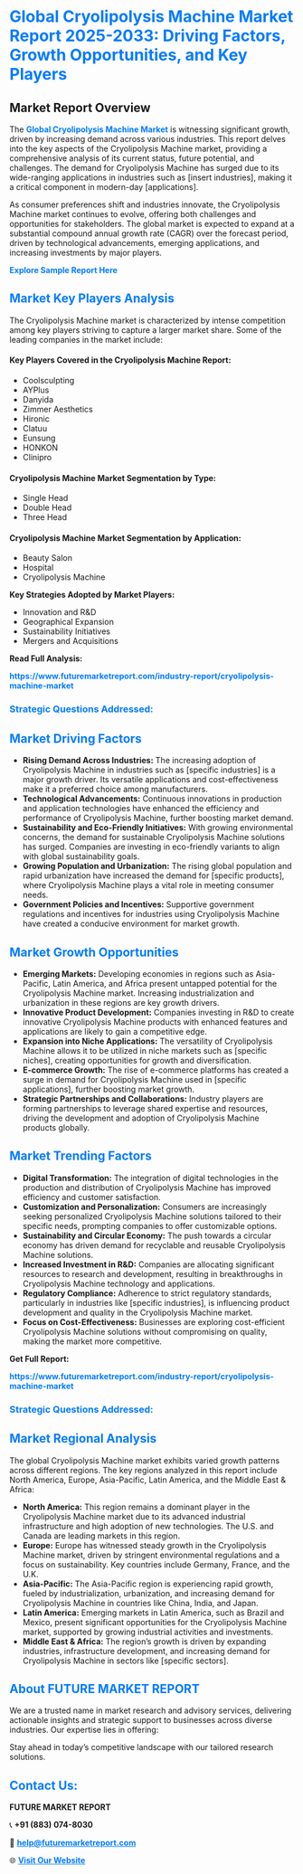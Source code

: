 <h1 style="color: #007BFF;">Global Cryolipolysis Machine Market Report 2025-2033: Driving Factors, Growth Opportunities, and Key Players</h1>

<section id="overview">
<h2>Market Report Overview</h2>
<p>The <a href="https://www.futuremarketreport.com/industry-report/cryolipolysis-machine-market" style="color: #007BFF; text-decoration: none;"><strong>Global Cryolipolysis Machine Market</strong></a> is witnessing significant growth, driven by increasing demand across various industries. This report delves into the key aspects of the Cryolipolysis Machine market, providing a comprehensive analysis of its current status, future potential, and challenges. The demand for Cryolipolysis Machine has surged due to its wide-ranging applications in industries such as [insert industries], making it a critical component in modern-day [applications].</p>
<p>As consumer preferences shift and industries innovate, the Cryolipolysis Machine market continues to evolve, offering both challenges and opportunities for stakeholders. The global market is expected to expand at a substantial compound annual growth rate (CAGR) over the forecast period, driven by technological advancements, emerging applications, and increasing investments by major players.</p>
</section>

<section id="overview">
<p><a href="https://www.futuremarketreport.com/request-sample/reportId=122074" style="color: #007BFF; text-decoration: none;"><strong>Explore Sample Report Here</strong></a></p>
</section>

<section id="key-players">
<h2 style="color: #007BFF;">Market Key Players Analysis</h2>
<p>The Cryolipolysis Machine market is characterized by intense competition among key players striving to capture a larger market share. Some of the leading companies in the market include:</p>
<h4>Key Players Covered in the Cryolipolysis Machine Report:</h4>
<ul><li>Coolsculpting</li><li>AYPlus</li><li>Danyida</li><li>Zimmer Aesthetics</li><li>Hironic</li><li>Clatuu</li><li>Eunsung</li><li>HONKON</li><li>Clinipro</li></ul>
<h4>Cryolipolysis Machine Market Segmentation by Type:</h4>
<ul><li>Single Head</li><li>Double Head</li><li>Three Head</li></ul>

<h4>Cryolipolysis Machine Market Segmentation by Application:</h4>
<ul><li>Beauty Salon</li><li>Hospital</li><li>Cryolipolysis Machine</li></ul>
<p><strong>Key Strategies Adopted by Market Players:</strong></p>
<ul>
<li>Innovation and R&D</li>
<li>Geographical Expansion</li>
<li>Sustainability Initiatives</li>
<li>Mergers and Acquisitions</li>
</ul>
</section>

<section>
<p><strong>Read Full Analysis: </strong></p><a href="https://www.futuremarketreport.com/industry-report/cryolipolysis-machine-market" style="color: #007BFF; text-decoration: none;"><strong>https://www.futuremarketreport.com/industry-report/cryolipolysis-machine-market</strong></a>
<h3 style="color: #007BFF;">Strategic Questions Addressed:</h3>
</section>

<section id="driving-factors">
<h2 style="color: #007BFF;">Market Driving Factors</h2>
<ul>
<li><strong>Rising Demand Across Industries:</strong> The increasing adoption of Cryolipolysis Machine in industries such as [specific industries] is a major growth driver. Its versatile applications and cost-effectiveness make it a preferred choice among manufacturers.</li>
<li><strong>Technological Advancements:</strong> Continuous innovations in production and application technologies have enhanced the efficiency and performance of Cryolipolysis Machine, further boosting market demand.</li>
<li><strong>Sustainability and Eco-Friendly Initiatives:</strong> With growing environmental concerns, the demand for sustainable Cryolipolysis Machine solutions has surged. Companies are investing in eco-friendly variants to align with global sustainability goals.</li>
<li><strong>Growing Population and Urbanization:</strong> The rising global population and rapid urbanization have increased the demand for [specific products], where Cryolipolysis Machine plays a vital role in meeting consumer needs.</li>
<li><strong>Government Policies and Incentives:</strong> Supportive government regulations and incentives for industries using Cryolipolysis Machine have created a conducive environment for market growth.</li>
</ul>
</section>

<section id="growth-opportunities">
<h2 style="color: #007BFF;">Market Growth Opportunities</h2>
<ul>
<li><strong>Emerging Markets:</strong> Developing economies in regions such as Asia-Pacific, Latin America, and Africa present untapped potential for the Cryolipolysis Machine market. Increasing industrialization and urbanization in these regions are key growth drivers.</li>
<li><strong>Innovative Product Development:</strong> Companies investing in R&D to create innovative Cryolipolysis Machine products with enhanced features and applications are likely to gain a competitive edge.</li>
<li><strong>Expansion into Niche Applications:</strong> The versatility of Cryolipolysis Machine allows it to be utilized in niche markets such as [specific niches], creating opportunities for growth and diversification.</li>
<li><strong>E-commerce Growth:</strong> The rise of e-commerce platforms has created a surge in demand for Cryolipolysis Machine used in [specific applications], further boosting market growth.</li>
<li><strong>Strategic Partnerships and Collaborations:</strong> Industry players are forming partnerships to leverage shared expertise and resources, driving the development and adoption of Cryolipolysis Machine products globally.</li>
</ul>
</section>

<section id="trending-factors">
<h2 style="color: #007BFF;">Market Trending Factors</h2>
<ul>
<li><strong>Digital Transformation:</strong> The integration of digital technologies in the production and distribution of Cryolipolysis Machine has improved efficiency and customer satisfaction.</li>
<li><strong>Customization and Personalization:</strong> Consumers are increasingly seeking personalized Cryolipolysis Machine solutions tailored to their specific needs, prompting companies to offer customizable options.</li>
<li><strong>Sustainability and Circular Economy:</strong> The push towards a circular economy has driven demand for recyclable and reusable Cryolipolysis Machine solutions.</li>
<li><strong>Increased Investment in R&D:</strong> Companies are allocating significant resources to research and development, resulting in breakthroughs in Cryolipolysis Machine technology and applications.</li>
<li><strong>Regulatory Compliance:</strong> Adherence to strict regulatory standards, particularly in industries like [specific industries], is influencing product development and quality in the Cryolipolysis Machine market.</li>
<li><strong>Focus on Cost-Effectiveness:</strong> Businesses are exploring cost-efficient Cryolipolysis Machine solutions without compromising on quality, making the market more competitive.</li>
</ul>
</section>

<section>
<p><strong>Get Full Report: </strong></p><a href="https://www.futuremarketreport.com/industry-report/cryolipolysis-machine-market" style="color: #007BFF; text-decoration: none;"><strong>https://www.futuremarketreport.com/industry-report/cryolipolysis-machine-market</strong></a>
<h3 style="color: #007BFF;">Strategic Questions Addressed:</h3>
</section>


<section id="regional-analysis">
<h2 style="color: #007BFF;">Market Regional Analysis</h2>
<p>The global Cryolipolysis Machine market exhibits varied growth patterns across different regions. The key regions analyzed in this report include North America, Europe, Asia-Pacific, Latin America, and the Middle East & Africa:</p>
<ul>
<li><strong>North America:</strong> This region remains a dominant player in the Cryolipolysis Machine market due to its advanced industrial infrastructure and high adoption of new technologies. The U.S. and Canada are leading markets in this region.</li>
<li><strong>Europe:</strong> Europe has witnessed steady growth in the Cryolipolysis Machine market, driven by stringent environmental regulations and a focus on sustainability. Key countries include Germany, France, and the U.K.</li>
<li><strong>Asia-Pacific:</strong> The Asia-Pacific region is experiencing rapid growth, fueled by industrialization, urbanization, and increasing demand for Cryolipolysis Machine in countries like China, India, and Japan.</li>
<li><strong>Latin America:</strong> Emerging markets in Latin America, such as Brazil and Mexico, present significant opportunities for the Cryolipolysis Machine market, supported by growing industrial activities and investments.</li>
<li><strong>Middle East & Africa:</strong> The region’s growth is driven by expanding industries, infrastructure development, and increasing demand for Cryolipolysis Machine in sectors like [specific sectors].</li>
</ul>
</section>

<footer>
<h2 style="color: #007BFF;">About FUTURE MARKET REPORT</h2>
<p>We are a trusted name in market research and advisory services, delivering actionable insights and strategic support to businesses across diverse industries. Our expertise lies in offering:</p>

<p>Stay ahead in today’s competitive landscape with our tailored research solutions.</p>

<h2 style="color: #007BFF;">Contact Us:</h2>
<p><strong>FUTURE MARKET REPORT</strong></p>
<p>📞 <strong>+91 (883) 074-8030</strong></p>
<p>📧 <strong><a href="mailto:help@futuremarketreport.com" style="color: #007BFF;">help@futuremarketreport.com</a></strong></p>
<p>🌐 <strong><a href="https://www.futuremarketreport.com/" style="color: #007BFF;">Visit Our Website</a></strong></p>
</footer>